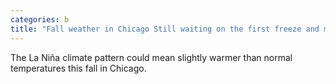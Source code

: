 ```yaml
---
categories: b
title: "Fall weather in Chicago Still waiting on the first freeze and measurable snowfall"
---
```

The La Niña climate pattern could mean slightly warmer than normal temperatures this fall in Chicago.
